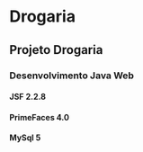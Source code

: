 # Drogaria
## Projeto Drogaria
### Desenvolvimento Java Web
#### JSF 2.2.8
#### PrimeFaces 4.0
#### MySql 5
